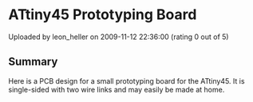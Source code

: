 # ATtiny45 Prototyping Board

Uploaded by leon_heller on 2009-11-12 22:36:00 (rating 0 out of 5)

## Summary

Here is a PCB design for a small prototyping board for the ATtiny45. It is single-sided with two wire links and may easily be made at home.
